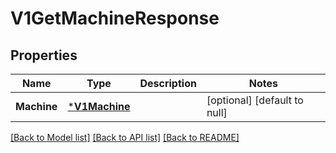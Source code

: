 # V1GetMachineResponse

## Properties
Name | Type | Description | Notes
------------ | ------------- | ------------- | -------------
**Machine** | [***V1Machine**](v1Machine.md) |  | [optional] [default to null]

[[Back to Model list]](../README.md#documentation-for-models) [[Back to API list]](../README.md#documentation-for-api-endpoints) [[Back to README]](../README.md)


